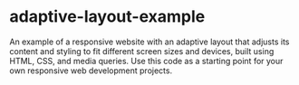 # adaptive-layout-example
An example of a responsive website with an adaptive layout that adjusts its content and styling to fit different screen sizes and devices, built using HTML, CSS, and media queries. Use this code as a starting point for your own responsive web development projects.
